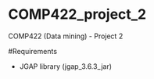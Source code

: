 # COMP422_project_2
COMP422 (Data mining) - Project 2

#Requirements
- JGAP library (jgap_3.6.3_jar)
